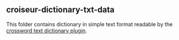 <!--
SPDX-FileCopyrightText: 2023 Antoine Belvire
SPDX-License-Identifier: GPL-3.0-or-later
-->

## croiseur-dictionary-txt-data

This folder contains dictionary in simple text format readable by
the [crossword text dictionary plugin](../croiseur-dictionary-txt-plugin).